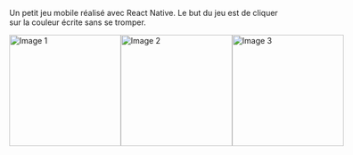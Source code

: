 Un petit jeu mobile réalisé avec React Native.
Le but du jeu est de cliquer sur la couleur écrite sans se tromper.

<div style="display: flex; flex-direction: row;">
  <img src="https://github.com/zonetecde/Color-Test-Game/assets/56195432/bef0a5cd-6376-4ab3-9857-c4e8f41c3067" alt="Image 1" width="200"/>
  <img src="https://github.com/zonetecde/Color-Test-Game/assets/56195432/7b5e6e78-ffae-4ab8-90a6-2cfa19d138be" alt="Image 2" width="200"/>
  <img src="https://github.com/zonetecde/Color-Test-Game/assets/56195432/8a09145d-78e4-429a-9f98-39d547accd37" alt="Image 3" width="200"/>
</div>
